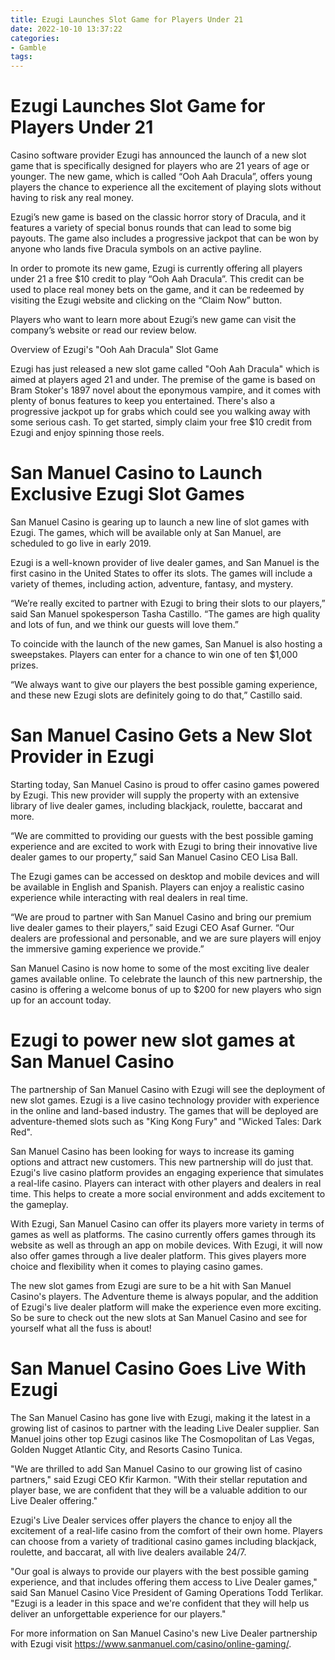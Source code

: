 ```yaml
---
title: Ezugi Launches Slot Game for Players Under 21
date: 2022-10-10 13:37:22
categories:
- Gamble
tags:
---
```



#  Ezugi Launches Slot Game for Players Under 21

Casino software provider Ezugi has announced the launch of a new slot game that is specifically designed for players who are 21 years of age or younger. The new game, which is called “Ooh Aah Dracula”, offers young players the chance to experience all the excitement of playing slots without having to risk any real money.

Ezugi’s new game is based on the classic horror story of Dracula, and it features a variety of special bonus rounds that can lead to some big payouts. The game also includes a progressive jackpot that can be won by anyone who lands five Dracula symbols on an active payline.

In order to promote its new game, Ezugi is currently offering all players under 21 a free $10 credit to play “Ooh Aah Dracula”. This credit can be used to place real money bets on the game, and it can be redeemed by visiting the Ezugi website and clicking on the “Claim Now” button.

Players who want to learn more about Ezugi’s new game can visit the company’s website or read our review below.

Overview of Ezugi's "Ooh Aah Dracula" Slot Game

Ezugi has just released a new slot game called "Ooh Aah Dracula" which is aimed at players aged 21 and under. The premise of the game is based on Bram Stoker's 1897 novel about the eponymous vampire, and it comes with plenty of bonus features to keep you entertained. There's also a progressive jackpot up for grabs which could see you walking away with some serious cash. To get started, simply claim your free $10 credit from Ezugi and enjoy spinning those reels.

#  San Manuel Casino to Launch Exclusive Ezugi Slot Games

San Manuel Casino is gearing up to launch a new line of slot games with Ezugi. The games, which will be available only at San Manuel, are scheduled to go live in early 2019.

Ezugi is a well-known provider of live dealer games, and San Manuel is the first casino in the United States to offer its slots. The games will include a variety of themes, including action, adventure, fantasy, and mystery.

“We’re really excited to partner with Ezugi to bring their slots to our players,” said San Manuel spokesperson Tasha Castillo. “The games are high quality and lots of fun, and we think our guests will love them.”

To coincide with the launch of the new games, San Manuel is also hosting a sweepstakes. Players can enter for a chance to win one of ten $1,000 prizes.

“We always want to give our players the best possible gaming experience, and these new Ezugi slots are definitely going to do that,” Castillo said.

#  San Manuel Casino Gets a New Slot Provider in Ezugi

Starting today, San Manuel Casino is proud to offer casino games powered by Ezugi. This new provider will supply the property with an extensive library of live dealer games, including blackjack, roulette, baccarat and more.

“We are committed to providing our guests with the best possible gaming experience and are excited to work with Ezugi to bring their innovative live dealer games to our property,” said San Manuel Casino CEO Lisa Ball.

The Ezugi games can be accessed on desktop and mobile devices and will be available in English and Spanish. Players can enjoy a realistic casino experience while interacting with real dealers in real time.

“We are proud to partner with San Manuel Casino and bring our premium live dealer games to their players,” said Ezugi CEO Asaf Gurner. “Our dealers are professional and personable, and we are sure players will enjoy the immersive gaming experience we provide.”

San Manuel Casino is now home to some of the most exciting live dealer games available online. To celebrate the launch of this new partnership, the casino is offering a welcome bonus of up to $200 for new players who sign up for an account today.

#  Ezugi to power new slot games at San Manuel Casino

The partnership of San Manuel Casino with Ezugi will see the deployment of new slot games. 
Ezugi is a live casino technology provider with experience in the online and land-based industry. 
The games that will be deployed are adventure-themed slots such as "King Kong Fury" and "Wicked Tales: Dark Red".

San Manuel Casino has been looking for ways to increase its gaming options and attract new customers. This new partnership will do just that. Ezugi's live casino platform provides an engaging experience that simulates a real-life casino. Players can interact with other players and dealers in real time. This helps to create a more social environment and adds excitement to the gameplay.

With Ezugi, San Manuel Casino can offer its players more variety in terms of games as well as platforms. The casino currently offers games through its website as well as through an app on mobile devices. With Ezugi, it will now also offer games through a live dealer platform. This gives players more choice and flexibility when it comes to playing casino games.

The new slot games from Ezugi are sure to be a hit with San Manuel Casino's players. The Adventure theme is always popular, and the addition of Ezugi's live dealer platform will make the experience even more exciting. So be sure to check out the new slots at San Manuel Casino and see for yourself what all the fuss is about!

#  San Manuel Casino Goes Live With Ezugi

The San Manuel Casino has gone live with Ezugi, making it the latest in a growing list of casinos to partner with the leading Live Dealer supplier. San Manuel joins other top Ezugi casinos like The Cosmopolitan of Las Vegas, Golden Nugget Atlantic City, and Resorts Casino Tunica.

"We are thrilled to add San Manuel Casino to our growing list of casino partners," said Ezugi CEO Kfir Karmon. "With their stellar reputation and player base, we are confident that they will be a valuable addition to our Live Dealer offering."

Ezugi's Live Dealer services offer players the chance to enjoy all the excitement of a real-life casino from the comfort of their own home. Players can choose from a variety of traditional casino games including blackjack, roulette, and baccarat, all with live dealers available 24/7.

"Our goal is always to provide our players with the best possible gaming experience, and that includes offering them access to Live Dealer games," said San Manuel Casino Vice President of Gaming Operations Todd Terlikar. "Ezugi is a leader in this space and we're confident that they will help us deliver an unforgettable experience for our players."

For more information on San Manuel Casino's new Live Dealer partnership with Ezugi visit https://www.sanmanuel.com/casino/online-gaming/.